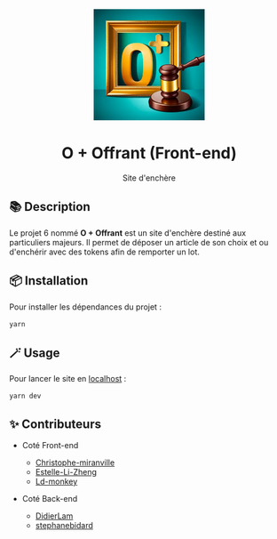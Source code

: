 <div align="center">
    <img src="./public/Logo.webp" width="200" />
    <h1>O + Offrant (Front-end)</h1>
    <p>Site d'enchère</p>
</div>

## :books: Description

Le projet 6 nommé **O + Offrant** est un site d'enchère destiné aux particuliers majeurs.
Il permet de déposer un article de son choix et ou d'enchérir avec des tokens afin de remporter un lot.

## 📦 Installation

Pour installer les dépendances du projet :

```bash
yarn
```

## 🪄 Usage

Pour lancer le site en [localhost](http://localhost:5173/) :

```bash
yarn dev
```

## ✨ Contributeurs

   * Coté Front-end
      + [Christophe-miranville](https://github.com/Christophe-miranville)
      + [Estelle-Li-Zheng](https://github.com/Estelle-Li-Zheng)
      + [Ld-monkey](https://github.com/Ld-monkey)

   * Coté Back-end
      + [DidierLam](https://github.com/DidierLam)
      + [stephanebidard](https://github.com/stephanebidard)
